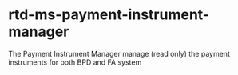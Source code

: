 # rtd-ms-payment-instrument-manager
The Payment Instrument Manager manage (read only) the payment instruments for both BPD and FA system
